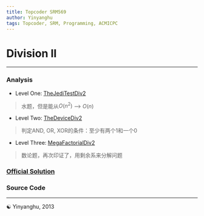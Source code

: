```yaml
---
title: Topcoder SRM569
author: Yinyanghu
tags: Topcoder, SRM, Programming, ACMICPC
---
```


# Division II

-----

### Analysis

* Level One: [TheJediTestDiv2](http://apps.topcoder.com/stat?c=problem_statement&pm=12404&rd=15489)

> 水题，但是能从$O(n^2)$ --> $O(n)$

* Level Two: [TheDeviceDiv2](http://apps.topcoder.com/stat?c=problem_statement&pm=12399&rd=15489)

> 判定AND, OR, XOR的条件：至少有两个1和一个0

* Level Three: [MegaFactorialDiv2](http://apps.topcoder.com/stat?c=problem_statement&pm=12400&rd=15489)

> 数论题，再次印证了，用剩余系来分解问题

### [Official Solution](http://apps.topcoder.com/wiki/display/tc/SRM+569)

### Source Code

<script src="https://gist.github.com/yinyanghu/4761607.js"></script>

-----

☯ Yinyanghu, 2013

